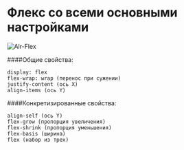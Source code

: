 # Флекс со всеми основными настройками 

![Alr-Flex](https://i.ibb.co/T0wsNNm/flex.jpg "Flex")

####Общие свойства:

```
display: flex
flex-wrap: wrap (перенос при сужении)
justify-content (ось X)
align-items (ось Y)
```



####Конкретизированные свойства:

```
align-self (ось Y)
flex-grow (пропорция увеличения)
flex-shrink (пропорция уменьшения)
flex-basis (ширина)
flex (набор из трех)
```